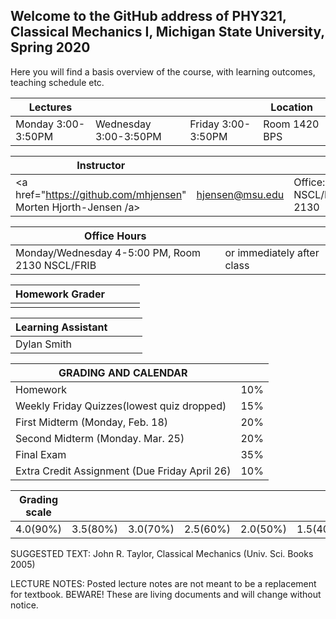 ## Welcome to the GitHub address of PHY321, Classical Mechanics I, Michigan State University, Spring 2020

Here you will find a basis overview of the course, with learning outcomes, teaching schedule etc.

| Lectures |   |    |   Location |
|---------|----|----|----|
| Monday 3:00-3:50PM| Wednesday 3:00-3:50PM | Friday 3:00-3:50PM | Room 1420 BPS |


|  Instructor  |  |   |   |
|--------------|------|-----|----| 
| <a href="https://github.com/mhjensen" Morten Hjorth-Jensen /a> | hjensen@msu.edu | Office: NSCL/FRIB 2130 | 517-908-7290 |



| Office Hours|   |  
|----------|----------|
| Monday/Wednesday 4-5:00 PM, Room 2130 NSCL/FRIB | or immediately after class |

| Homework Grader |  |   |   |
|--------------|------|-----|----| 
|  |  | |  |

| Learning Assistant |  |   |   |
|--------------|------|-----|----| 
| Dylan Smith |  | |  |


| GRADING AND CALENDAR |  |
|------|-----|
|Homework | 10% |
| Weekly Friday Quizzes(lowest quiz dropped) | 15% |
| First Midterm (Monday, Feb. 18) | 20% |
| Second  Midterm (Monday. Mar. 25) | 20% |
| Final Exam |  35%  |
| Extra Credit Assignment (Due Friday April 26)| 10% |

| Grading scale | | | | | | | 
|-----|-----|-------|------|--------|--------|--------|
| 4.0(90%)| 3.5(80%)| 3.0(70%)| 2.5(60%)| 2.0(50%)| 1.5(40%)| 1.0(30%)|


SUGGESTED TEXT: John R. Taylor, Classical Mechanics (Univ. Sci. Books 2005)

LECTURE NOTES:
Posted lecture notes are not meant to be a replacement for textbook. BEWARE! These are living documents and will change without notice.
